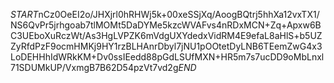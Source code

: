 $START$nCz0OeEI2o/JHXjrl0hRHWj5k+00xeSSjXq/AoogBQtrj5hhXa12vxTX1/NS6QvPr5jrhgoab7tlMOMt5DaDYMe5kzcWVAFvs4nRDxMCN+Zq+Apxw6BC3UEboXuRczWt/As3HgLVPZK6mVdgUXYdedxVidRM4E9efaL8aHlS+b5UZZyRfdPzF9ocmHMKj9HY1rzBLHAnrDbyl7jNU1pOOtetDyLNB6TEemZwG4x3LoDEHHhIdWRkKM+Dv0ssIEedd88pGdLSUfMXN+HR5m7s7ucDD9oMbLnxl71SDUMkUP/VxmgB7B62D54pzVt7vd2g$END$